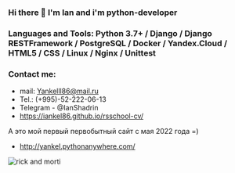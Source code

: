 ### Hi there 👋   I'm Ian and i'm python-developer

### Languages and Tools: Python 3.7+ / Django / Django RESTFramework / PostgreSQL / Docker / Yandex.Cloud / HTML5 / CSS / Linux / Nginx / Unittest

### Contact me:
- mail: Yankelll86@mail.ru
- Tel.: (+995)-52-222-06-13
- Telegram - @IanShadrin
- https://iankel86.github.io/rsschool-cv/

А это мой первый первобытный сайт с мая 2022 года =)
- http://yankel.pythonanywhere.com/


![rick and morti](https://user-images.githubusercontent.com/88619378/202723468-ef09748f-2288-4361-8aea-9920b2ca635f.gif)


<!--
**Iankel86/Iankel86** is a ✨ _special_ ✨ repository because its `README.md` (this file) appears on your GitHub profile.

Here are some ideas to get you started:

- 🔭 I’m currently working on ...
- 🌱 I’m currently learning ...
- 👯 I’m looking to collaborate on ...
- 🤔 I’m looking for help with ...
- 💬 Ask me about ...
- 📫 How to reach me: ...
- 😄 Pronouns: ...
- ⚡ Fun fact: ...
-->
